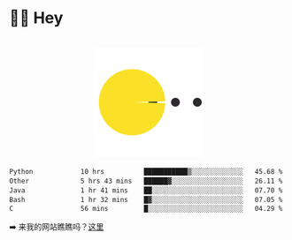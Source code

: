 
# 👋🏻 Hey
<div align="center">
	<br>
	<img src="https://raw.githubusercontent.com/Aniket965/Aniket965/master/pacman.svg?sanitize=true" width="200" height="200">
	<br>
</div>

<!--START_SECTION:waka-->

```txt
Python            10 hrs          ███████████▒░░░░░░░░░░░░░   45.68 %
Other             5 hrs 43 mins   ██████▓░░░░░░░░░░░░░░░░░░   26.11 %
Java              1 hr 41 mins    ██░░░░░░░░░░░░░░░░░░░░░░░   07.70 %
Bash              1 hr 32 mins    █▓░░░░░░░░░░░░░░░░░░░░░░░   07.05 %
C                 56 mins         █░░░░░░░░░░░░░░░░░░░░░░░░   04.29 %
```

<!--END_SECTION:waka-->

 ➡️  来我的网站瞧瞧吗？[这里](https://www.shaolongfei.com)
